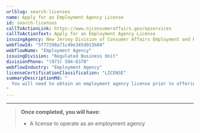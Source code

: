 ```yaml
---
urlSlug: search-licenses
name: Apply for an Employment Agency License
id: search-licenses
callToActionLink: https://www.njconsumeraffairs.gov/epservices
callToActionText: Apply for an Employment Agency License
issuingAgency: New Jersey Division of Consumer Affairs Employment and Personnel Services
webflowId: "5f77298a71c49e345d913b84"
webflowName: "Employment Agency"
issuingDivision: "Regulated Business Unit"
divisionPhone: "(973) 504-6370"
webflowIndustry: "Employment Agency"
licenseCertificationClassification: "LICENSE"
summaryDescriptionMd: "
  You will need to obtain an employment agency license prior to offering staffing services. To do this, you must speak with a representative from New Jersey's Employment and Personnel Services.
"
---
```


---

> **Once completed, you will have:**
>
> - A license to operate as an employment agency
